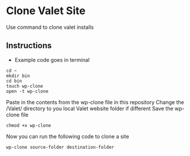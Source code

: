 # Clone Valet Site
Use command to clone valet installs

## Instructions
* Example code goes in terminal
```
cd ~
mkdir bin
cd bin
touch wp-clone
open -t wp-clone
```
Paste in the contents from the wp-clone file in this repository
Change the /Valet/ directory to you local Valet website folder if different
Save the wp-clone file
```
chmod +x wp-clone
```
Now you can run the following code to clone a site
```
wp-clone source-folder destination-folder
```
